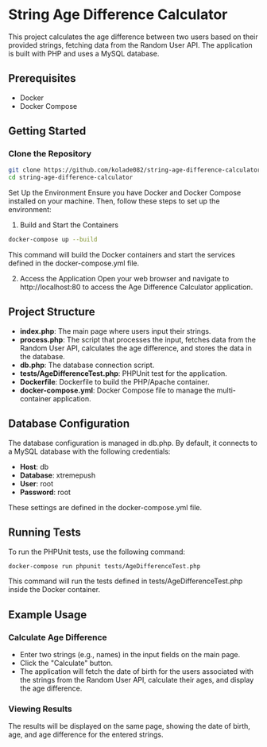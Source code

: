# String Age Difference Calculator

This project calculates the age difference between two users based on their provided strings, fetching data from the Random User API. The application is built with PHP and uses a MySQL database.

## Prerequisites

- Docker
- Docker Compose

## Getting Started

### Clone the Repository

```sh
git clone https://github.com/kolade082/string-age-difference-calculator.git
cd string-age-difference-calculator
```

Set Up the Environment
Ensure you have Docker and Docker Compose installed on your machine. Then, follow these steps to set up the environment:

1. Build and Start the Containers

```sh
docker-compose up --build
```

This command will build the Docker containers and start the services defined in the docker-compose.yml file.

2. Access the Application
   Open your web browser and navigate to http://localhost:80 to access the Age Difference Calculator application.

## Project Structure

- **index.php**: The main page where users input their strings.
- **process.php**: The script that processes the input, fetches data from the Random User API, calculates the age difference, and stores the data in the database.
- **db.php**: The database connection script.
- **tests/AgeDifferenceTest.php**: PHPUnit test for the application.
- **Dockerfile**: Dockerfile to build the PHP/Apache container.
- **docker-compose.yml**: Docker Compose file to manage the multi-container application.

## Database Configuration

The database configuration is managed in db.php. By default, it connects to a MySQL database with the following credentials:

- **Host**: db
- **Database**: xtremepush
- **User**: root
- **Password**: root

These settings are defined in the docker-compose.yml file.

## Running Tests

To run the PHPUnit tests, use the following command:

```sh
docker-compose run phpunit tests/AgeDifferenceTest.php
```

This command will run the tests defined in tests/AgeDifferenceTest.php inside the Docker container.

## Example Usage

### Calculate Age Difference

- Enter two strings (e.g., names) in the input fields on the main page.
- Click the "Calculate" button.
- The application will fetch the date of birth for the users associated with the strings from the Random User API, calculate their ages, and display the age difference.

### Viewing Results

The results will be displayed on the same page, showing the date of birth, age, and age difference for the entered strings.
